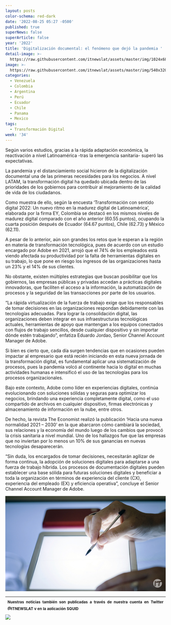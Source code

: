 ```yaml
---
layout: posts
color-schema: red-dark
date: '2022-08-25 05:27 -0500'
published: true
superNews: false
superArticle: false
year: '2022'
title: 'Digitalización documental: el fenómeno que dejó la pandemia '
detail-image: >-
  https://raw.githubusercontent.com/itnewslat/assets/master/img/1024x680/Firma-Electronica-g.jpg
image: >-
  https://raw.githubusercontent.com/itnewslat/assets/master/img/540x320/Firma-Electronica-p.jpg
categories:
  - Venezuela
  - Colombia
  - Argentina
  - Perú
  - Ecuador
  - Chile
  - Panama
  - Mexico
tags:
  - Transformación Digital
week: '34'
---
```

Según varios estudios, gracias a la rápida adaptación económica, la reactivación a nivel Latinoamérica -tras la emergencia sanitaria- superó las expectativas. 

La pandemia y el distanciamiento social hicieron de la digitalización documental una de las primeras necesidades para los negocios. A nivel LATAM, la transformación digital ha quedado ubicada dentro de las prioridades de los gobiernos para contribuir al mejoramiento de la calidad de vida de los ciudadanos. 

Como muestra de ello, según la encuesta ‘Transformación con sentido digital 2022: Un nuevo ritmo en la madurez digital de Latinoamérica’, elaborada por la firma EY, Colombia se destacó en los mismos niveles de madurez digital comparado con el año anterior (60.55 puntos), ocupando la cuarta posición después de Ecuador (64.67 puntos), Chile (62.73) y México (62.11). 

A pesar de lo anterior, aún son grandes los retos que le esperan a la región en materia de transformación tecnológica, pues de acuerdo con un estudio encargado por Adobe en 2021, arrojó que el 74% de los empleados está viendo afectada su productividad por la falta de herramientas digitales en su trabajo, lo que pone en riesgo los ingresos de las organizaciones hasta un 23% y el 14% de sus clientes. 

No obstante, existen múltiples estrategias que buscan posibilitar que los gobiernos, las empresas públicas y privadas accedan a prácticas digitales innovadoras, que faciliten el acceso a la información, la automatización de procesos y la seguridad de las transacciones por parte de los usuarios. 

“La rápida virtualización de la fuerza de trabajo exige que los responsables de tomar decisiones en las organizaciones respondan debidamente con las tecnologías adecuadas. Para lograr la consolidación digital, las organizaciones deben integrar en sus infraestructuras tecnológicas actuales, herramientas de apoyo que mantengan a los equipos conectados con flujos de trabajo sencillos, desde cualquier dispositivo y sin importar dónde estén trabajando”, enfatiza Eduardo Jordao, Senior Channel Account Manager de Adobe.

Si bien es cierto que, cada día surgen tendencias que en ocasiones pueden impactar al empresario que está recién iniciando en esta nueva jornada de la transformación digital, es fundamental aplicar una sistematización de procesos, pues la pandemia volcó al continente hacia lo digital en muchas actividades humanas e intensificó el uso de las tecnologías para los procesos organizacionales. 

Bajo este contexto, Adobe como líder en experiencias digitales, continúa evolucionando con soluciones sólidas y seguras para optimizar los negocios, brindando una experiencia completamente digital, como el uso compartido de archivos en cualquier dispositivo, firmas electrónicas y almacenamiento de información en la nube, entre otros.

De hecho, la revista The Economist realizó la publicación ‘Hacia una nueva normalidad 2021 – 2030’ en la que abarcaron cómo cambiará la sociedad, sus relaciones y la economía del mundo luego de los cambios que provocó la crisis sanitaria a nivel mundial. Uno de los hallazgos fue que las empresas que no inviertan por lo menos un 10% de sus ganancias en nuevas tecnologías desaparecerán.

“Sin duda, los encargados de tomar decisiones, necesitarán agilizar de forma continua, la adopción de soluciones digitales para adaptarse a una fuerza de trabajo híbrida. Los procesos de documentación digitales pueden establecer una base sólida para futuras soluciones digitales y beneficiar a toda la organización en términos de experiencia del cliente (CX), experiencia del empleado (EX) y eficiencia operativa”, concluye el Senior Channel Account Manager de Adobe. 

![](https://raw.githubusercontent.com/itnewslat/assets/master/img/540x320/Firma-Electronica-p.jpg)

<table style="height: 42px;" width="569">
<tbody>
<tr>
<td style="text-align: justify;"><sub><strong>Nuestras noticias también son publicadas a través de nuestra cuenta en Twitter <a href="https://twitter.com/itnewslat?lang=es">@ITNEWSLAT</a> y en la aplicación <a href="https://squidapp.co/en/">SQUID</a></strong></sub></td>
</tr>
</tbody>
</table>

<img src="https://tracker.metricool.com/c3po.jpg?hash=56f88a41e39ab42c063cc51676587a04"/>